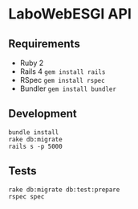 # LaboWebESGI API

## Requirements

- Ruby 2
- Rails 4 `gem install rails`
- RSpec `gem install rspec`
- Bundler `gem install bundler`

## Development

    bundle install
    rake db:migrate
    rails s -p 5000

## Tests

    rake db:migrate db:test:prepare
    rspec spec
